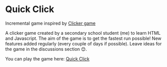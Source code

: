 # Quick Click
Incremental game inspired by [Clicker game](https://www.tetralark.com/ClickerJs/)

A clicker game created by a secondary school student (me) to learn HTML and Javascript. The aim of the game is to get the fastest run possible! New features added regularly (every couple of days if possible). Leave ideas for the game in the discussions section &#128522;.

You can play the game here:
[Quick Click](https://quickclickgame.github.io/quickclick/)
